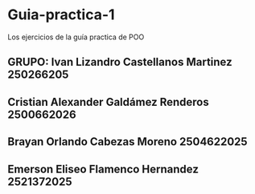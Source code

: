 # Guia-practica-1
Los ejercicios de la guía practica de POO

GRUPO:
Ivan Lizandro Castellanos Martinez
250266205
--------------------
Cristian Alexander Galdámez Renderos
2500662026
--------------------
Brayan Orlando Cabezas Moreno 
2504622025
--------------------
Emerson Eliseo Flamenco Hernandez 
2521372025
--------------------
